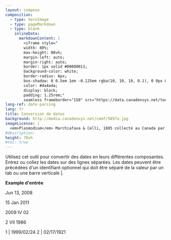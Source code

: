 ```yaml
---
layout: compose
composition:
  - type: heroImage
  - type: pageMarkdown
  - type: blank
    inlineData: 
      markdownContent: |
        <iframe style="
        width: 80%;
        max-height: 80vh;
        margin-left: auto;
        margin-right: auto;
        border: 1px solid #00000011;
        background-color: white;
        border-radius: 6px;
        box-shadow: 0 0.5em 1em -0.125em rgba(10, 10, 10, 0.1), 0 0px 0 1px rgba(10, 10, 10, 0.02);
        color: #4a4a4a;
        display: block;
        padding: 1.25rem;"
        seamless frameborder="150" src="https://data.canadensys.net/tools/dates" height = '790' width="1370" scrolling='yes' ></iframe> 
lang-ref: date-parsing
lang: fr
title: Conversion de dates
background: http://media.canadensys.net/cmmf/5897a.jpg
imageLicense: |
  <em>Plasmodium</em> Marchiafava & Celli, 1885 collecté au Canada par McNeil, Raymond, [Cercle des Mycologues de Montréal](https://www.gbif.org/occurrence/1135067379)
#description:
height: 70vh
#toc: true
---
```


Utilisez cet outil pour convertir des dates en leurs différentes composantes. Entrez ou collez les dates sur des lignes séparées. Les dates peuvent être précédées d'un identifiant optionnel qui doit être séparé de la valeur par un tab ou une barre verticale |.

**Example d'entrée**  

Jun 13, 2008  

15 Jan 2011  

2009 IV 02  

2 VII 1986  

 
1 | 1999/02/24 
2 | 02/17/1921

<div id="app-container"></div>
 
 <script>
// Get a reference to the app container
const appContainer = document.getElementById('app-container');

// API endpoint URL
const apiUrl = 'https://data.canadensys.net/tools/dates.json';

// Fetch data from the API
fetch(apiUrl)
  .then(data => {
    return data.json();
  })
  .then(results => {
    console.log(results.iso8601)
  });
  



  // .then(response => response.json())
  // .then(data => {
    // Process the data and update the app container's content
    // appContainer.innerHTML = `<h2>${data.title}</h2><p>${data.description}</p>`;
  // })
  // .catch(error => {
    // console.error('Error fetching data:', error);
  // });
</script>
